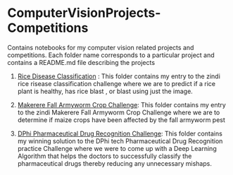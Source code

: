 # ComputerVisionProjects-Competitions

Contains notebooks for my computer vision related projects and competitions. Each folder name corresponds to a particular
project and contains a README.md file describing the projects

01. [Rice Disease Classification](https://zindi.africa/competitions/makerere-fall-armyworm-crop-challenge/data) : This folder contains my entry 
to the zindi rice risease classification challenge where we are to predict if a rice plant is healthy, has rice blast , or blast using just the image.

02. [Makerere Fall Armyworm Crop Challenge](https://github.com/chimaobi-okite/ComputerVisionProjects-Competitions/tree/main/MakerereFallArmyworCropChallenge):
This folder contains my entry to the zindi Makerere Fall Armyworm Crop Challenge where we are to determine if maize crops have been affected by the fall armyworm pest

03. [DPhi Pharmaceutical Drug Recognition Challenge]():
This folder contains my winning solution to the DPhi tech Pharmaceutical Drug Recognition practice Challenge where we were to come up with a Deep Learning Algorithm that helps the doctors to successfully classify the pharmaceutical drugs thereby reducing any unnecessary mishaps.

